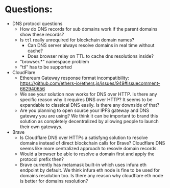 # Questions:

* DNS protocol questions 
  * How do DNS records for sub domains work if the parent domains show these records?
  * Is `ttl` really unrequired for blockchain domain names?
    * Can DNS server always resolve domains in real time without cache?
    * Does browser relay on TTL to cache dns resolutions inside?
  * "browser.*" namespace problem
  * "ttl" has to be supported
* CloudFlare
  * Ethereum Gateway response format incompatibility: https://github.com/ethers-io/ethers.js/issues/949#issuecomment-662940656
  * We see your solution now works for DNS over HTTP. Is there any specific reason why it requires DNS over HTTP? It seems to be expandable to classical DNS easily. Is there any downside of that?
  * Are you planning to open source your IPFS gateway and DNS gateway you are using? We think it can be important to brand this solution as completely decentralized by allowing people to launch their own gateways.
* Brave
  * Is Cloudflare DNS over HTTPs a satisfyng solution to resolve domains instead of direct blockchain calls for Brave? Cloudflare DNS seems like more centralized approach to resovle domain records.
  * Would a browser be able to resolve a domain first and apply the protocol prefix then?
  * Brave currently has metamask built-in which uses infura eth endpoint by default. We think infura eth node is fine to be used for domains resolution too. Is there any reason why cloudflare eth node is better for domains resolution?
